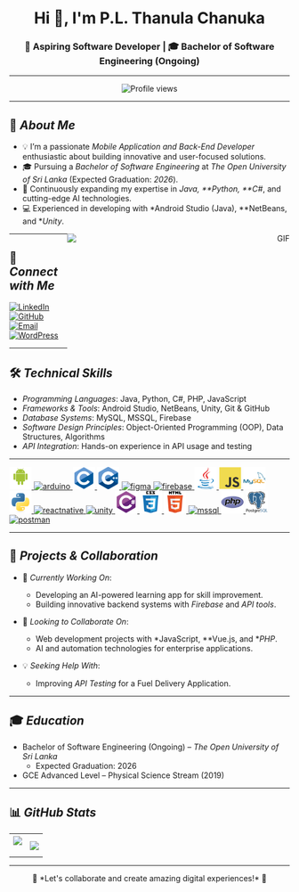 <h1 align="center">Hi 👋, I'm P.L. Thanula Chanuka</h1>
<h3 align="center">🚀 Aspiring Software Developer | 🎓 Bachelor of Software Engineering (Ongoing)</h3>

---

<p align="center">
    <img src="https://komarev.com/ghpvc/?username=LTChanu&label=Profile%20views&color=0e75b6&style=flat" alt="Profile views"/>
</p>

---

## 🎯 *About Me*

- 💡 I’m a passionate *Mobile Application and Back-End Developer* enthusiastic about building innovative and user-focused solutions.
- 🎓 Pursuing a *Bachelor of Software Engineering* at *The Open University of Sri Lanka* (Expected Graduation: *2026*).
- 🌱 Continuously expanding my expertise in *Java, **Python, **C#*, and cutting-edge AI technologies.
- 💻 Experienced in developing with *Android Studio (Java), **NetBeans, and **Unity*.

<a target="_blank" align="right">
  <img align="right" z-index="99" height="225" width="400" alt="GIF" src="https://github.com/LTChanu/LTChanu/blob/main/codinggif.gif">
</a>

---

## 🔗 *Connect with Me*

<p align="left">
    <a href="https://linkedin.com/in/chanuka-liyanage" target="_blank">
        <img src="https://img.shields.io/badge/LinkedIn-0A66C2?logo=linkedin&logoColor=white" alt="LinkedIn"/>
    </a>
    <a href="https://github.com/LTChanu" target="_blank">
        <img src="https://img.shields.io/badge/GitHub-000?logo=github&logoColor=white" alt="GitHub"/>
    </a>
    <a href="mailto:tchanu210@gmail.com" target="_blank">
        <img src="https://img.shields.io/badge/Email-D14836?logo=gmail&logoColor=white" alt="Email"/>
    </a>
    <a href="https://chanutech.wordpress.com" target="_blank">
        <img src="https://img.shields.io/badge/WordPress-21759B?logo=wordpress&logoColor=white" alt="WordPress"/>
    </a>
</p>

---

## 🛠 *Technical Skills*

- *Programming Languages*: Java, Python, C#, PHP, JavaScript
- *Frameworks & Tools*: Android Studio, NetBeans, Unity, Git & GitHub
- *Database Systems*: MySQL, MSSQL, Firebase
- *Software Design Principles*: Object-Oriented Programming (OOP), Data Structures, Algorithms
- *API Integration*: Hands-on experience in API usage and testing

---

<p align="left"> 
    <a href="https://developer.android.com" target="_blank" rel="noreferrer"> <img src="https://raw.githubusercontent.com/devicons/devicon/master/icons/android/android-original-wordmark.svg" alt="android" width="40" height="40"/> </a> 
    <a href="https://www.arduino.cc/" target="_blank" rel="noreferrer"> <img src="https://cdn.worldvectorlogo.com/logos/arduino-1.svg" alt="arduino" width="40" height="40"/> </a> 
    <a href="https://www.cprogramming.com/" target="_blank" rel="noreferrer"> <img src="https://raw.githubusercontent.com/devicons/devicon/master/icons/c/c-original.svg" alt="c" width="40" height="40"/> </a> 
    <a href="https://www.w3schools.com/cpp/" target="_blank" rel="noreferrer"> <img src="https://raw.githubusercontent.com/devicons/devicon/master/icons/cplusplus/cplusplus-original.svg" alt="cplusplus" width="40" height="40"/> </a> 
    <a href="https://www.figma.com/" target="_blank" rel="noreferrer"> <img src="https://www.vectorlogo.zone/logos/figma/figma-icon.svg" alt="figma" width="40" height="40"/> </a> 
    <a href="https://firebase.google.com/" target="_blank" rel="noreferrer"> <img src="https://www.vectorlogo.zone/logos/firebase/firebase-icon.svg" alt="firebase" width="40" height="40"/> </a>  
    <a href="https://www.java.com" target="_blank" rel="noreferrer"> <img src="https://raw.githubusercontent.com/devicons/devicon/master/icons/java/java-original.svg" alt="java" width="40" height="40"/> </a> 
    <a href="https://developer.mozilla.org/en-US/docs/Web/JavaScript" target="_blank" rel="noreferrer"> <img src="https://raw.githubusercontent.com/devicons/devicon/master/icons/javascript/javascript-original.svg" alt="javascript" width="40" height="40"/> </a> 
    <a href="https://www.mysql.com/" target="_blank" rel="noreferrer"> <img src="https://raw.githubusercontent.com/devicons/devicon/master/icons/mysql/mysql-original-wordmark.svg" alt="mysql" width="40" height="40"/> </a> 
    <a href="https://www.python.org" target="_blank" rel="noreferrer"> <img src="https://raw.githubusercontent.com/devicons/devicon/master/icons/python/python-original.svg" alt="python" width="40" height="40"/> </a> 
    <a href="https://reactnative.dev/" target="_blank" rel="noreferrer"> <img src="https://reactnative.dev/img/header_logo.svg" alt="reactnative" width="40" height="40"/> </a> 
    <a href="https://unity.com/" target="_blank" rel="noreferrer"> <img src="https://www.vectorlogo.zone/logos/unity3d/unity3d-icon.svg" alt="unity" width="40" height="40"/> </a>  
    <a href="https://www.w3schools.com/cs/" target="_blank" rel="noreferrer"> <img src="https://raw.githubusercontent.com/devicons/devicon/master/icons/csharp/csharp-original.svg" alt="csharp" width="40" height="40"/> </a> 
    <a href="https://www.w3schools.com/css/" target="_blank" rel="noreferrer"> <img src="https://raw.githubusercontent.com/devicons/devicon/master/icons/css3/css3-original-wordmark.svg" alt="css3" width="40" height="40"/> </a> 
    <a href="https://www.w3.org/html/" target="_blank" rel="noreferrer"> <img src="https://raw.githubusercontent.com/devicons/devicon/master/icons/html5/html5-original-wordmark.svg" alt="html5" width="40" height="40"/> </a> 
    <a href="https://www.microsoft.com/en-us/sql-server" target="_blank" rel="noreferrer"> <img src="https://www.svgrepo.com/show/303229/microsoft-sql-server-logo.svg" alt="mssql" width="40" height="40"/> </a> 
    <a href="https://www.php.net" target="_blank" rel="noreferrer"> <img src="https://raw.githubusercontent.com/devicons/devicon/master/icons/php/php-original.svg" alt="php" width="40" height="40"/> </a> 
    <a href="https://www.postgresql.org" target="_blank" rel="noreferrer"> <img src="https://raw.githubusercontent.com/devicons/devicon/master/icons/postgresql/postgresql-original-wordmark.svg" alt="postgresql" width="40" height="40"/> </a> 
    <a href="https://postman.com" target="_blank" rel="noreferrer"> <img src="https://www.vectorlogo.zone/logos/getpostman/getpostman-icon.svg" alt="postman" width="40" height="40"/> </a> 
</p>

---


## 🚀 *Projects & Collaboration*

- 🌟 *Currently Working On*:
   - Developing an AI-powered learning app for skill improvement.
   - Building innovative backend systems with *Firebase* and *API tools*.

- 🤝 *Looking to Collaborate On*:
   - Web development projects with *JavaScript, **Vue.js, and **PHP*.
   - AI and automation technologies for enterprise applications.

- 💡 *Seeking Help With*:
   - Improving *API Testing* for a Fuel Delivery Application.

---

## 🎓 *Education*

- Bachelor of Software Engineering (Ongoing) – *The Open University of Sri Lanka*
  - Expected Graduation: 2026
- GCE Advanced Level – Physical Science Stream (2019)

---

## 📊 *GitHub Stats*
<p align="center">
<table align="center">
<tr border="none">
<td width="50%" align="center">
  
  <img  align="center"  src="https://github-readme-stats.vercel.app/api?username=LTChanu&theme=dark&show_icons=true&count_private=true" />
  <br></br>
</td>
<td width="50%" align="center">

  <img  align="center"  src="https://github-readme-stats.anuraghazra1.vercel.app/api/top-langs/?username=LTChanu&theme=dark&hide_border=false&no-bg=true&no-frame=true&langs_count=10"/>
  
  </td>
</tr>
</table>

---

<p align="center">
    🎯 *Let's collaborate and create amazing digital experiences!* 🚀  
</p>
